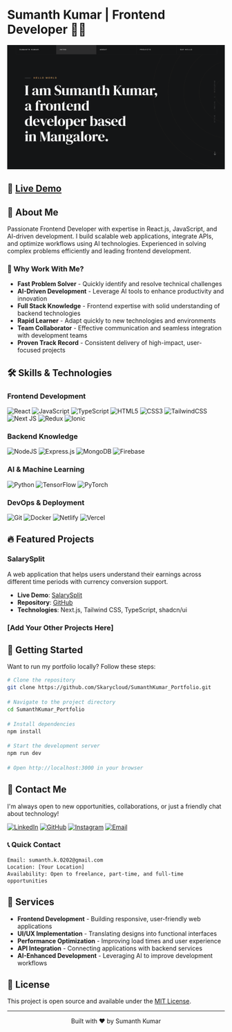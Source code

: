# Sumanth Kumar | Frontend Developer 👨‍💻

![My Portfolio Banner](https://github.com/Skarycloud/SumanthKumar_Portfolio/blob/main/myportfolio.png)

## 🔗 [Live Demo](https://sumanth-kumar-portfolio.vercel.app/)

## 🚀 About Me

Passionate Frontend Developer with expertise in React.js, JavaScript, and AI-driven development. I build scalable web applications, integrate APIs, and optimize workflows using AI technologies. Experienced in solving complex problems efficiently and leading frontend development.

### 🌟 Why Work With Me?

- **Fast Problem Solver** - Quickly identify and resolve technical challenges
- **AI-Driven Development** - Leverage AI tools to enhance productivity and innovation
- **Full Stack Knowledge** - Frontend expertise with solid understanding of backend technologies
- **Rapid Learner** - Adapt quickly to new technologies and environments
- **Team Collaborator** - Effective communication and seamless integration with development teams
- **Proven Track Record** - Consistent delivery of high-impact, user-focused projects

## 🛠️ Skills & Technologies

### Frontend Development
![React](https://img.shields.io/badge/react-%2320232a.svg?style=for-the-badge&logo=react&logoColor=%2361DAFB)
![JavaScript](https://img.shields.io/badge/javascript-%23323330.svg?style=for-the-badge&logo=javascript&logoColor=%23F7DF1E)
![TypeScript](https://img.shields.io/badge/typescript-%23007ACC.svg?style=for-the-badge&logo=typescript&logoColor=white)
![HTML5](https://img.shields.io/badge/html5-%23E34F26.svg?style=for-the-badge&logo=html5&logoColor=white)
![CSS3](https://img.shields.io/badge/css3-%231572B6.svg?style=for-the-badge&logo=css3&logoColor=white)
![TailwindCSS](https://img.shields.io/badge/tailwindcss-%2338B2AC.svg?style=for-the-badge&logo=tailwind-css&logoColor=white)
![Next JS](https://img.shields.io/badge/Next-black?style=for-the-badge&logo=next.js&logoColor=white)
![Redux](https://img.shields.io/badge/redux-%23593d88.svg?style=for-the-badge&logo=redux&logoColor=white)
![Ionic](https://img.shields.io/badge/Ionic-%233880FF.svg?style=for-the-badge&logo=Ionic&logoColor=white)

### Backend Knowledge
![NodeJS](https://img.shields.io/badge/node.js-6DA55F?style=for-the-badge&logo=node.js&logoColor=white)
![Express.js](https://img.shields.io/badge/express.js-%23404d59.svg?style=for-the-badge&logo=express&logoColor=%2361DAFB)
![MongoDB](https://img.shields.io/badge/MongoDB-%234ea94b.svg?style=for-the-badge&logo=mongodb&logoColor=white)
![Firebase](https://img.shields.io/badge/firebase-%23039BE5.svg?style=for-the-badge&logo=firebase)

### AI & Machine Learning
![Python](https://img.shields.io/badge/python-3670A0?style=for-the-badge&logo=python&logoColor=ffdd54)
![TensorFlow](https://img.shields.io/badge/TensorFlow-%23FF6F00.svg?style=for-the-badge&logo=TensorFlow&logoColor=white)
![PyTorch](https://img.shields.io/badge/PyTorch-%23EE4C2C.svg?style=for-the-badge&logo=PyTorch&logoColor=white)

### DevOps & Deployment
![Git](https://img.shields.io/badge/git-%23F05033.svg?style=for-the-badge&logo=git&logoColor=white)
![Docker](https://img.shields.io/badge/docker-%230db7ed.svg?style=for-the-badge&logo=docker&logoColor=white)
![Netlify](https://img.shields.io/badge/netlify-%23000000.svg?style=for-the-badge&logo=netlify&logoColor=#00C7B7)
![Vercel](https://img.shields.io/badge/vercel-%23000000.svg?style=for-the-badge&logo=vercel&logoColor=white)

## 🔥 Featured Projects

### SalarySplit
A web application that helps users understand their earnings across different time periods with currency conversion support.

- **Live Demo**: [SalarySplit](https://salary-split-three.vercel.app/)
- **Repository**: [GitHub](https://github.com/Skarycloud/salary-split)
- **Technologies**: Next.js, Tailwind CSS, TypeScript, shadcn/ui

### [Add Your Other Projects Here]

## 🚀 Getting Started

Want to run my portfolio locally? Follow these steps:

```bash
# Clone the repository
git clone https://github.com/Skarycloud/SumanthKumar_Portfolio.git

# Navigate to the project directory
cd SumanthKumar_Portfolio

# Install dependencies
npm install

# Start the development server
npm run dev

# Open http://localhost:3000 in your browser
```

## 📩 Contact Me

I'm always open to new opportunities, collaborations, or just a friendly chat about technology!

[![LinkedIn](https://img.shields.io/badge/LinkedIn-%230077B5.svg?logo=linkedin&logoColor=white)](https://www.linkedin.com/in/sumanth-kumar-230194294)
[![GitHub](https://img.shields.io/badge/github-%23121011.svg?style=for-the-badge&logo=github&logoColor=white)](https://github.com/Skarycloud)
[![Instagram](https://img.shields.io/badge/Instagram-%23E4405F.svg?logo=Instagram&logoColor=white)](https://instagram.com/skarycloud)
[![Email](https://img.shields.io/badge/Email-D14836?logo=gmail&logoColor=white)](mailto:sumanth.k.0202@gmail.com)

### 📞 Quick Contact

```
Email: sumanth.k.0202@gmail.com
Location: [Your Location]
Availability: Open to freelance, part-time, and full-time opportunities
```

## 🔧 Services

- **Frontend Development** - Building responsive, user-friendly web applications
- **UI/UX Implementation** - Translating designs into functional interfaces
- **Performance Optimization** - Improving load times and user experience
- **API Integration** - Connecting applications with backend services
- **AI-Enhanced Development** - Leveraging AI to improve development workflows

## 📝 License

This project is open source and available under the [MIT License](LICENSE).

---

<p align="center">Built with ❤️ by Sumanth Kumar</p>
